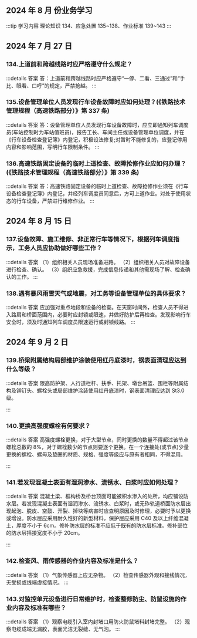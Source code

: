 ## 2024 年 8 月 份业务学习

:::tip 学习内容
理论知识 134、应急处置 135~138、作业标准 139~143
:::

## 2024 年 7 月 27 日

### 134.上道前和跨越线路时应严格遵守什么规定？

:::details 答案
答：上道前和跨越线路时应严格遵守“一停、二看、三通过”和“手比、眼看、口呼”的规定，严禁抢越。
:::

### 135.设备管理单位人员发现行车设备故障时应如何处理？(《铁路技术管理规程（高速铁路部分）》第 337 条)

:::details 答案
答：设备管理单位人员发现行车设备故障时，应立即通知列车调度员(车站控制时为车站值班员)，报告工长、车间主任或设备管理单位调度，并在《行车设备检查登记簿》内登记，积极设法修复;对暂时不能修复的，应登记停用内容和影响范围，写明行车限制条件。
:::

### 136.高速铁路固定设备的临时上道检查、故障抢修作业应如何办理？(《铁路技术管理规程（高速铁路部分）》第 339 条)

:::details 答案
答：高速铁路固定设备的临时上道检查、故障抢修作业须在《行车设备检查登记簿》内登记，并经列车调度员同意后，方可上道作业。对处于使用状态的行车设备，严禁进行维修作业。
:::

## 2024 年 8 月 15 日

### 137.设备故障、施工维修、非正常行车等情况下，根据列车调度指示，工务人员应协助做好哪些工作？

:::details 答案
（1）组织相关人员现场准备进路。
（2）组织相关人员对故障设备进行检查、确认。
（3）组织应急救援，完成信息传递和其他需现场了解、检查确认的工作。
:::

### 138.遇有暴风雨雪天气或地震，对工务等设备管理单位的具体要求？

:::details 答案
应加强对重点地段和设备的检查。在天窗时间外，检查人员不得进入路肩和桥面范围内，必要时应封锁或限速，并做好防护后再检查。发现影响行车安全时，须及时通知列车调度员限速运行或封锁线路。
:::

## 2024 年 9 月 2 日

### 139.桥梁附属结构局部维护涂装使用红丹底漆时，钢表面清理应达到什么等级？

:::details 答案
限高防护架、人行道栏杆、扶手、托架、墩台吊篮、围栏等附属结构及铆钉头、螺栓头或局部维护涂装使用红丹底漆时，钢表面清理应达到 St3.0 级。

:::

### 140.更换高强度螺栓有何要求？

:::details 答案
高强度螺栓更换，对于大型节点，同时更换的数量不得超过该节点螺栓总数的 8%，对于螺栓数少的节点则要逐个更换。在一个连接处(或节点)少量更换的螺栓、螺母及垫圈的材质、规格、强度等级应与原有者相同，不得混用。

:::

### 141.若发现混凝土表面有湿润渗水、流锈水、白浆时应如何处理？

:::details 答案
混凝土梁、框构桥及桥台顶面可能被积水渗入的处所，均应铺设防水层。若发现混凝土表面有湿润渗水、流锈水、白浆时，或无砟轨道桥面防水层出现起泡、脱皮、空鼓、开裂、掉块等病害时应查明原因及时修理，必要时予以更换或增设。防水层应采用耐久性好的新型材料，保护层应采用 C40 及以上纤维混凝土，厚度不小于 6cm。修补防水层的标准不应低于既有的防水层标准。修补部位的防水层搭接宽度不小于 20cm。

:::

### 142.检查风、雨传感器的作业内容及标准是什么？

:::details 答案
（1）气象传感器上应无杂物。
（2）检查传感器外观和接线情况，无受损或线端虚接情况。
:::

### 143.对监控单元设备进行日常维护时，检查整修防尘、防鼠设施的作业内容及标准有哪些？

:::details 答案
（1）观察电缆引入室内封堵口用防火防鼠堵料封堵完整。
（2）观察电缆成端无漏胶，表面光洁无裂缝、无气泡。
:::
